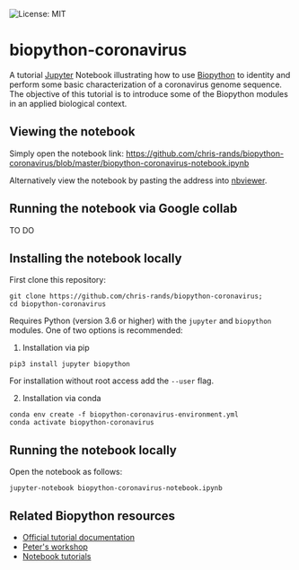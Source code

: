 ![License: MIT](https://img.shields.io/badge/License-MIT-blue.svg)
# biopython-coronavirus

A tutorial [Jupyter](https://jupyter.org/) Notebook illustrating how to use [Biopython](https://github.com/biopython/biopython) to identity and perform some basic characterization of a coronavirus genome sequence. The objective of this tutorial is to introduce some of the Biopython modules in an applied biological context.

## Viewing the notebook

Simply open the notebook link:
https://github.com/chris-rands/biopython-coronavirus/blob/master/biopython-coronavirus-notebook.ipynb

Alternatively view the notebook by pasting the address into [nbviewer](https://nbviewer.jupyter.org/).

## Running the notebook via Google collab

TO DO

## Installing the notebook locally

First clone this repository:
```
git clone https://github.com/chris-rands/biopython-coronavirus;
cd biopython-coronavirus
```

Requires Python (version 3.6 or higher) with the `jupyter` and `biopython` modules. One of two options is recommended:

1) Installation via pip

```
pip3 install jupyter biopython
```

For installation without root access add the `--user` flag.

2) Installation via conda
  
```
conda env create -f biopython-coronavirus-environment.yml
conda activate biopython-coronavirus
```

## Running the notebook locally

Open the notebook as follows:
```
jupyter-notebook biopython-coronavirus-notebook.ipynb
```

## Related Biopython resources

- [Official tutorial documentation](http://biopython.org/DIST/docs/tutorial/Tutorial.html)
- [Peter's workshop](https://github.com/peterjc/biopython_workshop)
- [Notebook tutorials](https://github.com/tiagoantao/biopython-notebook)
